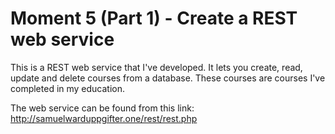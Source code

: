 # Moment 5 (Part 1) - Create a REST web service
This is a REST web service that I've developed. It lets you create, read, update and delete courses from a database.
These courses are courses I've completed in my education.

The web service can be found from this link: http://samuelwarduppgifter.one/rest/rest.php
